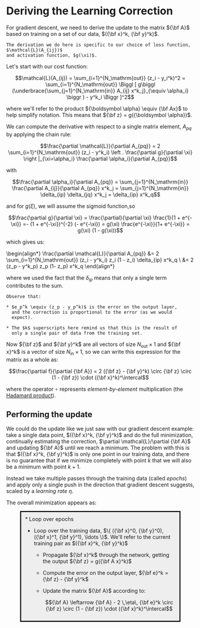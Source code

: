 # Deriving the Learning Correction

For gradient descent, we need to derive the update to the matrix
${\bf A}$ based on training on a set of our data, $({\bf x}^k, {\bf y}^k)$.

```{important}
The derivation we do here is specific to our choice of loss function, $\mathcal{L}(A_{ij})$
and activation function, $g(\xi)$.
```

Let's start with our cost function:

$$\mathcal{L}(A_{ij}) = \sum_{i=1}^{N_\mathrm{out}} (z_i - y_i^k)^2 = \sum_{i=1}^{N_\mathrm{out}} 
  \Biggl [ g\biggl (\underbrace{\sum_{j=1}^{N_\mathrm{in}} A_{ij} x^k_j}_{\equiv \alpha_i} \biggr ) - y^k_i \Biggr ]^2$$

where we'll refer to the product ${\boldsymbol \alpha} \equiv {\bf
Ax}$ to help simplify notation.  This means that ${\bf z} = g({\boldsymbol \alpha})$.

We can compute the derivative with respect to a single matrix
element, $A_{pq}$ by applying the chain rule:

$$\frac{\partial \mathcal{L}}{\partial A_{pq}} =
  2 \sum_{i=1}^{N_\mathrm{out}} (z_i - y^k_i) \left . \frac{\partial g}{\partial \xi} \right |_{\xi=\alpha_i} \frac{\partial \alpha_i}{\partial A_{pq}}$$
  

with

$$\frac{\partial \alpha_i}{\partial A_{pq}} = \sum_{j=1}^{N_\mathrm{in}} \frac{\partial A_{ij}}{\partial A_{pq}} x^k_j = \sum_{j=1}^{N_\mathrm{in}} \delta_{ip} \delta_{jq} x^k_j = \delta_{ip} x^k_q$$

and for $g(\xi)$, we will assume the sigmoid function,so

$$\frac{\partial g}{\partial \xi} 
  = \frac{\partial}{\partial \xi} \frac{1}{1 + e^{-\xi}} 
  =- (1 + e^{-\xi})^{-2} (- e^{-\xi})
  = g(\xi) \frac{e^{-\xi}}{1+ e^{-\xi}} = g(\xi) (1 - g(\xi))$$

which gives us:

\begin{align*}
\frac{\partial \mathcal{L}}{\partial A_{pq}} &= 2 \sum_{i=1}^{N_\mathrm{out}}
   (z_i - y^k_i) z_i (1 - z_i) \delta_{ip} x^k_q \\
   &= 2 (z_p - y^k_p) z_p (1- z_p) x^k_q
\end{align*}
   
where we used the fact that the $\delta_{ip}$ means that only a single term contributes to the sum.

```{note}
Observe that:

* $e_p^k \equiv (z_p - y_p^k)$ is the error on the output layer,
  and the correction is proportional to the error (as we would
  expect).

* The $k$ superscripts here remind us that this is the result of
  only a single pair of data from the training set.
```

Now ${\bf z}$ and ${\bf y}^k$ are all vectors of size $N_\mathrm{out} \times 1$ and ${\bf x}^k$ is a vector of size $N_\mathrm{in} \times 1$, so we can write this expression for the matrix as a whole as:

$$\frac{\partial f}{\partial {\bf A}} = 2 ({\bf z} - {\bf y}^k) \circ {\bf z} \circ (1 - {\bf z}) \cdot ({\bf x}^k)^\intercal$$

where the operator $\circ$ represents _element-by-element_ multiplication (the [Hadamard product](https://en.wikipedia.org/wiki/Hadamard_product_(matrices))).

## Performing the update

We could do the update like we just saw with our gradient descent
example: take a single data point, $({\bf x}^k, {\bf y}^k)$ and
do the full minimization, continually estimating the correction,
$\partial \mathcal{L}/\partial {\bf A}$ and updating ${\bf A}$ until we
reach a minimum.  The problem with this is that $({\bf x}^k, {\bf y}^k)$ is only one point in our training data, and there is no
guarantee that if we minimize completely with point $k$ that we will
also be a minimum with point $k+1$.

Instead we take multiple passes through the training data (called _epochs_) and apply only a single push in the direction that gradient
descent suggests, scaled by a _learning rate_ $\eta$.

The overall minimization appears as:

<div style="border: solid; padding: 10px; width: 80%; margin: 0 auto; background: #eeeeee">
* Loop over epochs

  * Loop over the training data, $\{ ({\bf x}^0, {\bf y}^0), ({\bf x}^1, {\bf y}^1), \ldots \}$.  We'll refer to the current training
    pair as $({\bf x}^k, {\bf y}^k)$
    
    * Propagate ${\bf x}^k$ through the network, getting the output
      ${\bf z} = g({\bf A x}^k)$
      
    * Compute the error on the output layer, ${\bf e}^k = {\bf z} - {\bf y}^k$
    
    * Update the matrix ${\bf A}$ according to:
    
      $${\bf A} \leftarrow {\bf A} - 2 \,\eta\, {\bf e}^k \circ {\bf z} \circ (1 - {\bf z}) \cdot ({\bf x}^k)^\intercal$$
</div>

